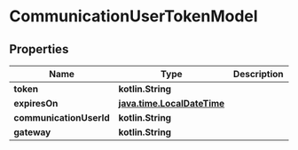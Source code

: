 
# CommunicationUserTokenModel

## Properties
Name | Type | Description | Notes
------------ | ------------- | ------------- | -------------
**token** | **kotlin.String** |  |  [optional]
**expiresOn** | [**java.time.LocalDateTime**](java.time.OffsetDateTime.md) |  |  [optional]
**communicationUserId** | **kotlin.String** |  |  [optional]
**gateway** | **kotlin.String** |  |  [optional]



